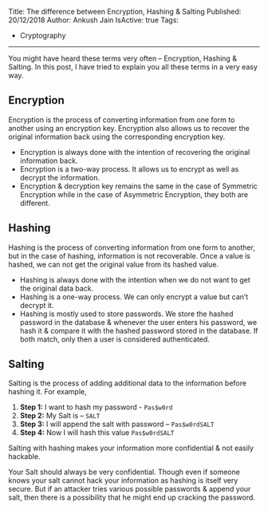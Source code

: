 Title: The difference between Encryption, Hashing & Salting
Published: 20/12/2018
Author: Ankush Jain
IsActive: true
Tags:
  - Cryptography
---
You might have heard these terms very often – Encryption, Hashing & Salting. In this post, I have tried to explain you all these terms in a very easy way.

## Encryption
Encryption is the process of converting information from one form to another using an encryption key. Encryption also allows us to recover the original information back using the corresponding encryption key. 
*   Encryption is always done with the intention of recovering the original information back.
*   Encryption is a two-way process. It allows us to encrypt as well as decrypt the information.
*   Encryption & decryption key remains the same in the case of Symmetric Encryption while in the case of Asymmetric Encryption, they both are different.

## Hashing
Hashing is the process of converting information from one form to another, but in the case of hashing, information is not recoverable. Once a value is hashed, we can not get the original value from its hashed value.
*   Hashing is always done with the intention when we do not want to get the original data back.
*   Hashing is a one-way process. We can only encrypt a value but can’t decrypt it.
*   Hashing is mostly used to store passwords. We store the hashed password in the database & whenever the user enters his password, we hash it & compare it with the hashed password stored in the database. If both match, only then a user is considered authenticated.

## Salting
Salting is the process of adding additional data to the information before hashing it. For example, 
1.  **Step 1:** I want to hash my password - `Pas$w0rd`
2.  **Step 2:** My Salt is – `SALT`
3.  **Step 3:** I will append the salt with password – `Pas$w0rdSALT`
4.  **Step 4:** Now I will hash this value `Pas$w0rdSALT`

Salting with hashing makes your information more confidential & not easily hackable. 

Your Salt should always be very confidential. Though even if someone knows your salt cannot hack your information as hashing is itself very secure. But if an attacker tries various possible passwords & append your salt, then there is a possibility that he might end up cracking the password.

                